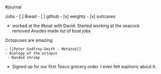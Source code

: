 #journal 


Jobs
	- [ ] Bread
	- [ ] github
	- [x] weights
	- [x] suitcases

 - worked at the #boat with David:
	  Started working at the seacock
	  removed Anodes
	  made list of boat jobs

  Octopuses are amazing
	  
	- [[Peter Godfrey-Smith - Metazoa]]
	- Biology of the octopus
	 - Banded shrimp
- Signed up for our first Tesco grocery order. I even felt euphoric about it. 

